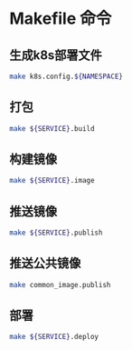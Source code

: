 # Makefile 命令

## 生成k8s部署文件
```bash
make k8s.config.${NAMESPACE}
```

## 打包
```bash
make ${SERVICE}.build
```

## 构建镜像
```bash
make ${SERVICE}.image
```

## 推送镜像
```bash
make ${SERVICE}.publish
```

## 推送公共镜像
```bash
make common_image.publish
```

## 部署
```bash
make ${SERVICE}.deploy
```